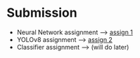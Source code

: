 # Submission
- Neural Network assignment --> [assign 1]()
- YOLOv8 assignment --> [assign 2]()
- Classifier assignment --> (will do later)
